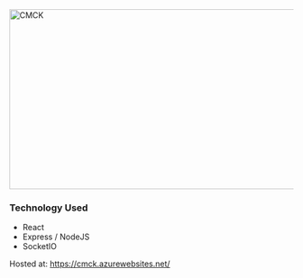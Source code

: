 <img src="https://socialify.git.ci/hrahul2605/CMCK/image?description=1&font=KoHo&forks=1&issues=1&language=1&owner=1&pattern=Floating%20Cogs&pulls=1&stargazers=1&theme=Dark" alt="CMCK" width="640" height="320" />

### Technology Used
* React
* Express / NodeJS
* SocketIO

Hosted at: https://cmck.azurewebsites.net/